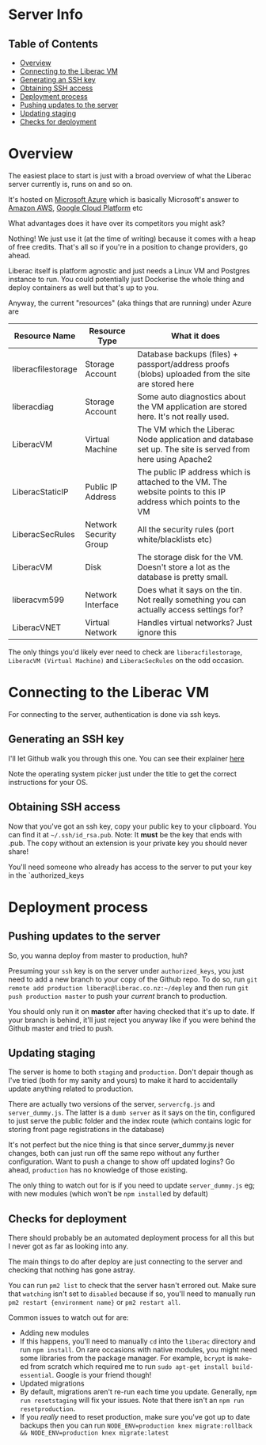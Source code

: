 # Server Info

## Table of Contents

- [Overview](#overview)
- [Connecting to the Liberac VM](#connecting-to-the-liberac-vm)
 - [Generating an SSH key](#generating-an-ssh-key)
 - [Obtaining SSH access](#obtaining-ssh-access)
- [Deployment process](#deployment-process)
 - [Pushing updates to the server](#pushing-updates-to-the-server)
 - [Updating staging](#updating-staging)
 - [Checks for deployment](#checks-for-deployment)

# Overview

The easiest place to start is just with a broad overview of what the Liberac server currently is, runs on and so on.

It's hosted on [Microsoft Azure](https://portal.azure.com) which is basically Microsoft's answer to [Amazon AWS](https://aws.amazon.com/), [Google Cloud Platform](https://cloud.google.com/) etc

What advantages does it have over its competitors you might ask?  

Nothing! We just use it (at the time of writing) because it comes with a heap of free credits. That's all so if you're in a position to change providers, go ahead.

Liberac itself is platform agnostic and just needs a Linux VM and Postgres instance to run. You could potentially just Dockerise the whole thing and deploy containers as well but that's up to you.

Anyway, the current "resources" (aka things that are running) under Azure are

| Resource Name | Resource Type | What it does |
| ------------- | ------------- | ------------ |
| liberacfilestorage | Storage Account | Database backups (files) + passport/address proofs (blobs) uploaded from the site are stored here |
| liberacdiag | Storage Account | Some auto diagnostics about the VM application are stored here. It's not really used. |
| LiberacVM | Virtual Machine | The VM which the Liberac Node application and database set up. The site is served from here using Apache2 |
| LiberacStaticIP | Public IP Address | The public IP address which is attached to the VM. The website points to this IP address which points to the VM |
| LiberacSecRules | Network Security Group | All the security rules (port white/blacklists etc) |
| LiberacVM | Disk | The storage disk for the VM. Doesn't store a lot as the database is pretty small. |
| liberacvm599 | Network Interface | Does what it says on the tin. Not really something you can actually access settings for? |
| LiberacVNET | Virtual Network | Handles virtual networks? Just ignore this

The only things you'd likely ever need to check are `liberacfilestorage`, `LiberacVM (Virtual Machine)` and `LiberacSecRules` on the odd occasion.

# Connecting to the Liberac VM

For connecting to the server, authentication is done via ssh keys.

## Generating an SSH key

I'll let Github walk you through this one. You can see their explainer [here](https://help.github.com/articles/generating-a-new-ssh-key-and-adding-it-to-the-ssh-agent/)

Note the operating system picker just under the title to get the correct instructions for your OS.

## Obtaining SSH access

Now that you've got an ssh key, copy your public key to your clipboard. You can find it at `~/.ssh/id_rsa.pub`. Note: It **must** be the key that ends with .pub. The copy without an extension is your private key you should never share!

You'll need someone who already has access to the server to put your key in the `authorized_keys

# Deployment process

## Pushing updates to the server

So, you wanna deploy from master to production, huh?

Presuming your `ssh` key is on the server under `authorized_keys`, you just need to add a new branch to your copy of the Github repo. To do so, run `git remote add production liberac@liberac.co.nz:~/deploy` and then run `git push production master` to push your *current* branch to production.

You should only run it on **master** after having checked that it's up to date. If your branch is behind, it'll just reject you anyway like if you were behind the Github master and tried to push.

## Updating staging

The server is home to both `staging` and `production`. Don't depair though as I've tried (both for my sanity and yours) to make it hard to accidentally update anything related to production.

There are actually two versions of the server, `servercfg.js` and `server_dummy.js`. The latter is a `dumb server` as it says on the tin, configured to just serve the public folder and the index route (which contains logic for storing front page registrations in the database)

It's not perfect but the nice thing is that since server_dummy.js never changes, both can just run off the same repo without any further configuration. Want to push a change to show off updated logins? Go ahead, `production` has no knowledge of those existing.

The only thing to watch out for is if you need to update `server_dummy.js` eg; with new modules (which won't be `npm install`ed by default)

## Checks for deployment

There should probably be an automated deployment process for all this but I never got as far as looking into any.

The main things to do after deploy are just connecting to the server and checking that nothing has gone astray.

You can run `pm2 list` to check that the server hasn't errored out. Make sure that `watching` isn't set to `disabled` because if so, you'll need to manually run `pm2 restart {environment name}` or `pm2 restart all`.

Common issues to watch out for are:

- Adding new modules
 - If this happens, you'll need to manually `cd` into the `liberac` directory and run `npm install`. On rare occasions with native modules, you might need some libraries from the package manager. For example, `bcrypt` is `make`-ed from scratch which required me to run `sudo apt-get install build-essential`. Google is your friend though!
- Updated migrations
 - By default, migrations aren't re-run each time you update. Generally, `npm run resetstaging` will fix your issues. Note that there isn't an `npm run resetproduction`.
 - If you *really* need to reset production, make sure you've got up to date backups then you can run `NODE_ENV=production knex migrate:rollback && NODE_ENV=production knex migrate:latest`